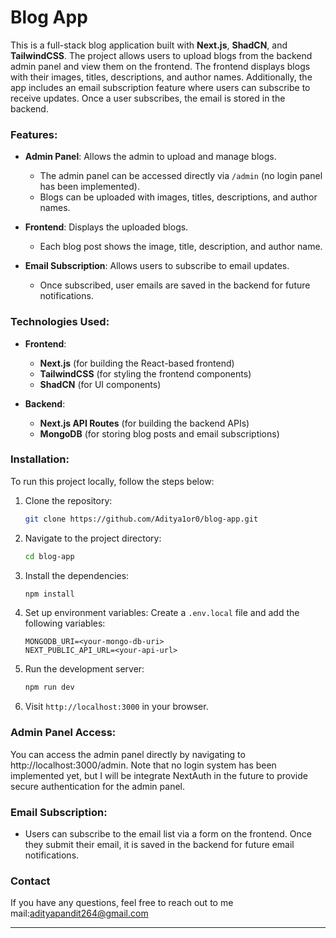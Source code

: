 
# Blog App

This is a full-stack blog application built with **Next.js**, **ShadCN**, and **TailwindCSS**. The project allows users to upload blogs from the backend admin panel and view them on the frontend. The frontend displays blogs with their images, titles, descriptions, and author names. Additionally, the app includes an email subscription feature where users can subscribe to receive updates. Once a user subscribes, the email is stored in the backend.

### Features:
- **Admin Panel**: Allows the admin to upload and manage blogs.
  - The admin panel can be accessed directly via `/admin` (no login panel has been implemented).
  - Blogs can be uploaded with images, titles, descriptions, and author names.
  
- **Frontend**: Displays the uploaded blogs.
  - Each blog post shows the image, title, description, and author name.
  
- **Email Subscription**: Allows users to subscribe to email updates.
  - Once subscribed, user emails are saved in the backend for future notifications.

### Technologies Used:
- **Frontend**: 
  - **Next.js** (for building the React-based frontend)
  - **TailwindCSS** (for styling the frontend components)
  - **ShadCN** (for UI components)
  
- **Backend**: 
  - **Next.js API Routes** (for building the backend APIs)
  - **MongoDB** (for storing blog posts and email subscriptions)

### Installation:
To run this project locally, follow the steps below:

1. Clone the repository:
   ```bash
   git clone https://github.com/Aditya1or0/blog-app.git
   ```

2. Navigate to the project directory:
   ```bash
   cd blog-app
   ```

3. Install the dependencies:
   ```bash
   npm install
   ```

4. Set up environment variables:
   Create a `.env.local` file and add the following variables:
   ```
   MONGODB_URI=<your-mongo-db-uri>
   NEXT_PUBLIC_API_URL=<your-api-url>
   ```

5. Run the development server:
   ```bash
   npm run dev
   ```

6. Visit `http://localhost:3000` in your browser.

### Admin Panel Access:
You can access the admin panel directly by navigating to http://localhost:3000/admin. Note that no login system has been implemented yet, but I will be integrate NextAuth in the future to provide secure authentication for the admin panel.

### Email Subscription:
- Users can subscribe to the email list via a form on the frontend. Once they submit their email, it is saved in the backend for future email notifications.

### Contact
If you have any questions, feel free to reach out to me 
mail:adityapandit264@gmail.com


---

